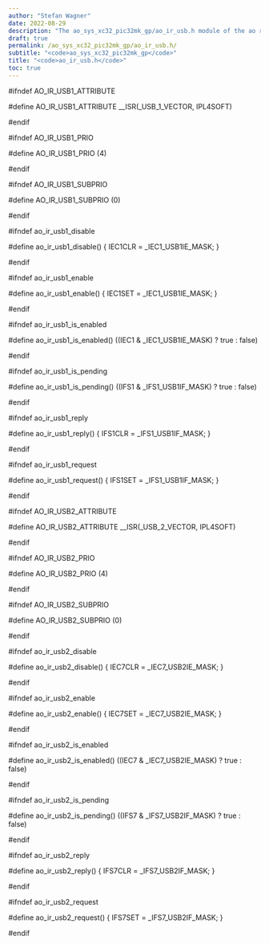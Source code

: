 ```yaml
---
author: "Stefan Wagner"
date: 2022-08-29
description: "The ao_sys_xc32_pic32mk_gp/ao_ir_usb.h module of the ao real-time operating system."
draft: true
permalink: /ao_sys_xc32_pic32mk_gp/ao_ir_usb.h/ 
subtitle: "<code>ao_sys_xc32_pic32mk_gp</code>"
title: "<code>ao_ir_usb.h</code>"
toc: true
---
```


#ifndef AO_IR_USB1_ATTRIBUTE

#define AO_IR_USB1_ATTRIBUTE        __ISR(_USB_1_VECTOR, IPL4SOFT)

#endif

#ifndef AO_IR_USB1_PRIO

#define AO_IR_USB1_PRIO             (4)

#endif

#ifndef AO_IR_USB1_SUBPRIO

#define AO_IR_USB1_SUBPRIO          (0)

#endif

#ifndef ao_ir_usb1_disable

#define ao_ir_usb1_disable()        { IEC1CLR = _IEC1_USB1IE_MASK; }

#endif

#ifndef ao_ir_usb1_enable

#define ao_ir_usb1_enable()         { IEC1SET = _IEC1_USB1IE_MASK; }

#endif

#ifndef ao_ir_usb1_is_enabled

#define ao_ir_usb1_is_enabled()     ((IEC1 & _IEC1_USB1IE_MASK) ? true : false)

#endif

#ifndef ao_ir_usb1_is_pending

#define ao_ir_usb1_is_pending()     ((IFS1 & _IFS1_USB1IF_MASK) ? true : false)

#endif

#ifndef ao_ir_usb1_reply

#define ao_ir_usb1_reply()          { IFS1CLR = _IFS1_USB1IF_MASK; }

#endif

#ifndef ao_ir_usb1_request

#define ao_ir_usb1_request()        { IFS1SET = _IFS1_USB1IF_MASK; }

#endif

#ifndef AO_IR_USB2_ATTRIBUTE

#define AO_IR_USB2_ATTRIBUTE        __ISR(_USB_2_VECTOR, IPL4SOFT)

#endif

#ifndef AO_IR_USB2_PRIO

#define AO_IR_USB2_PRIO             (4)

#endif

#ifndef AO_IR_USB2_SUBPRIO

#define AO_IR_USB2_SUBPRIO          (0)

#endif

#ifndef ao_ir_usb2_disable

#define ao_ir_usb2_disable()        { IEC7CLR = _IEC7_USB2IE_MASK; }

#endif

#ifndef ao_ir_usb2_enable

#define ao_ir_usb2_enable()         { IEC7SET = _IEC7_USB2IE_MASK; }

#endif

#ifndef ao_ir_usb2_is_enabled

#define ao_ir_usb2_is_enabled()     ((IEC7 & _IEC7_USB2IE_MASK) ? true : false)

#endif

#ifndef ao_ir_usb2_is_pending

#define ao_ir_usb2_is_pending()     ((IFS7 & _IFS7_USB2IF_MASK) ? true : false)

#endif

#ifndef ao_ir_usb2_reply

#define ao_ir_usb2_reply()          { IFS7CLR = _IFS7_USB2IF_MASK; }

#endif

#ifndef ao_ir_usb2_request

#define ao_ir_usb2_request()        { IFS7SET = _IFS7_USB2IF_MASK; }

#endif


